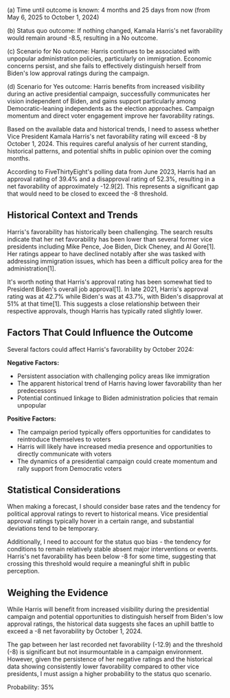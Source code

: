 (a) Time until outcome is known: 4 months and 25 days from now (from May 6, 2025 to October 1, 2024)

(b) Status quo outcome: If nothing changed, Kamala Harris's net favorability would remain around -8.5, resulting in a No outcome.

(c) Scenario for No outcome: Harris continues to be associated with unpopular administration policies, particularly on immigration. Economic concerns persist, and she fails to effectively distinguish herself from Biden's low approval ratings during the campaign.

(d) Scenario for Yes outcome: Harris benefits from increased visibility during an active presidential campaign, successfully communicates her vision independent of Biden, and gains support particularly among Democratic-leaning independents as the election approaches. Campaign momentum and direct voter engagement improve her favorability ratings.

Based on the available data and historical trends, I need to assess whether Vice President Kamala Harris's net favorability rating will exceed -8 by October 1, 2024. This requires careful analysis of her current standing, historical patterns, and potential shifts in public opinion over the coming months.

According to FiveThirtyEight's polling data from June 2023, Harris had an approval rating of 39.4% and a disapproval rating of 52.3%, resulting in a net favorability of approximately -12.9[2]. This represents a significant gap that would need to be closed to exceed the -8 threshold.

## Historical Context and Trends

Harris's favorability has historically been challenging. The search results indicate that her net favorability has been lower than several former vice presidents including Mike Pence, Joe Biden, Dick Cheney, and Al Gore[1]. Her ratings appear to have declined notably after she was tasked with addressing immigration issues, which has been a difficult policy area for the administration[1].

It's worth noting that Harris's approval rating has been somewhat tied to President Biden's overall job approval[1]. In late 2021, Harris's approval rating was at 42.7% while Biden's was at 43.7%, with Biden's disapproval at 51% at that time[1]. This suggests a close relationship between their respective approvals, though Harris has typically rated slightly lower.

## Factors That Could Influence the Outcome

Several factors could affect Harris's favorability by October 2024:

**Negative Factors:**
- Persistent association with challenging policy areas like immigration
- The apparent historical trend of Harris having lower favorability than her predecessors
- Potential continued linkage to Biden administration policies that remain unpopular

**Positive Factors:**
- The campaign period typically offers opportunities for candidates to reintroduce themselves to voters
- Harris will likely have increased media presence and opportunities to directly communicate with voters
- The dynamics of a presidential campaign could create momentum and rally support from Democratic voters

## Statistical Considerations

When making a forecast, I should consider base rates and the tendency for political approval ratings to revert to historical means. Vice presidential approval ratings typically hover in a certain range, and substantial deviations tend to be temporary.

Additionally, I need to account for the status quo bias - the tendency for conditions to remain relatively stable absent major interventions or events. Harris's net favorability has been below -8 for some time, suggesting that crossing this threshold would require a meaningful shift in public perception.

## Weighing the Evidence

While Harris will benefit from increased visibility during the presidential campaign and potential opportunities to distinguish herself from Biden's low approval ratings, the historical data suggests she faces an uphill battle to exceed a -8 net favorability by October 1, 2024.

The gap between her last recorded net favorability (-12.9) and the threshold (-8) is significant but not insurmountable in a campaign environment. However, given the persistence of her negative ratings and the historical data showing consistently lower favorability compared to other vice presidents, I must assign a higher probability to the status quo scenario.

Probability: 35%